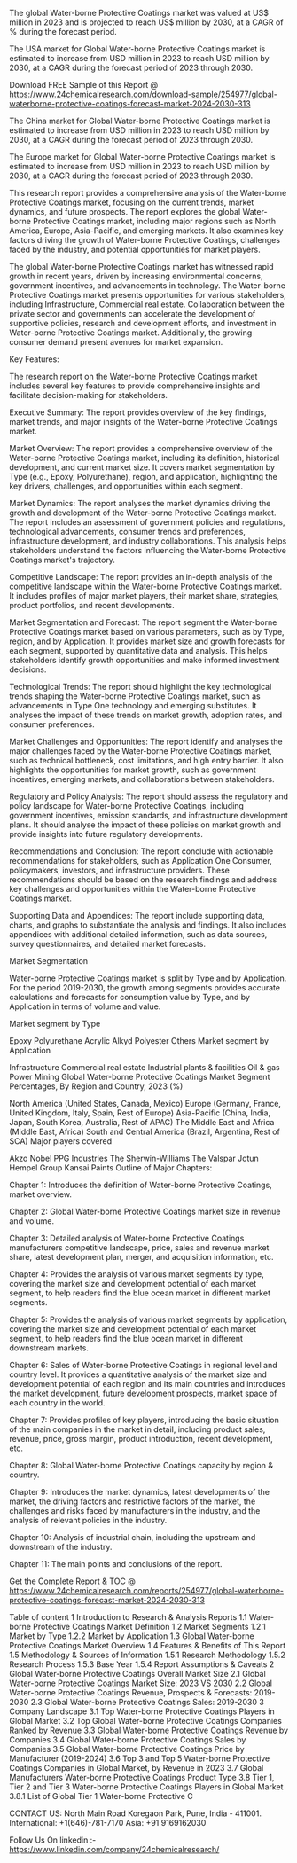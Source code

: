The global Water-borne Protective Coatings market was valued at US$ million in 2023 and is projected to reach US$ million by 2030, at a CAGR of % during the forecast period.

The USA market for Global Water-borne Protective Coatings market is estimated to increase from USD million in 2023 to reach USD million by 2030, at a CAGR during the forecast period of 2023 through 2030.

Download FREE Sample of this Report @ https://www.24chemicalresearch.com/download-sample/254977/global-waterborne-protective-coatings-forecast-market-2024-2030-313

The China market for Global Water-borne Protective Coatings market is estimated to increase from USD million in 2023 to reach USD million by 2030, at a CAGR during the forecast period of 2023 through 2030.

The Europe market for Global Water-borne Protective Coatings market is estimated to increase from USD million in 2023 to reach USD million by 2030, at a CAGR during the forecast period of 2023 through 2030.

This research report provides a comprehensive analysis of the Water-borne Protective Coatings market, focusing on the current trends, market dynamics, and future prospects. The report explores the global Water-borne Protective Coatings market, including major regions such as North America, Europe, Asia-Pacific, and emerging markets. It also examines key factors driving the growth of Water-borne Protective Coatings, challenges faced by the industry, and potential opportunities for market players.

The global Water-borne Protective Coatings market has witnessed rapid growth in recent years, driven by increasing environmental concerns, government incentives, and advancements in technology. The Water-borne Protective Coatings market presents opportunities for various stakeholders, including Infrastructure, Commercial real estate. Collaboration between the private sector and governments can accelerate the development of supportive policies, research and development efforts, and investment in Water-borne Protective Coatings market. Additionally, the growing consumer demand present avenues for market expansion.

Key Features:

The research report on the Water-borne Protective Coatings market includes several key features to provide comprehensive insights and facilitate decision-making for stakeholders.

Executive Summary: The report provides overview of the key findings, market trends, and major insights of the Water-borne Protective Coatings market.

Market Overview: The report provides a comprehensive overview of the Water-borne Protective Coatings market, including its definition, historical development, and current market size. It covers market segmentation by Type (e.g., Epoxy, Polyurethane), region, and application, highlighting the key drivers, challenges, and opportunities within each segment.

Market Dynamics: The report analyses the market dynamics driving the growth and development of the Water-borne Protective Coatings market. The report includes an assessment of government policies and regulations, technological advancements, consumer trends and preferences, infrastructure development, and industry collaborations. This analysis helps stakeholders understand the factors influencing the Water-borne Protective Coatings market's trajectory.

Competitive Landscape: The report provides an in-depth analysis of the competitive landscape within the Water-borne Protective Coatings market. It includes profiles of major market players, their market share, strategies, product portfolios, and recent developments.

Market Segmentation and Forecast: The report segment the Water-borne Protective Coatings market based on various parameters, such as by Type, region, and by Application. It provides market size and growth forecasts for each segment, supported by quantitative data and analysis. This helps stakeholders identify growth opportunities and make informed investment decisions.

Technological Trends: The report should highlight the key technological trends shaping the Water-borne Protective Coatings market, such as advancements in Type One technology and emerging substitutes. It analyses the impact of these trends on market growth, adoption rates, and consumer preferences.

Market Challenges and Opportunities: The report identify and analyses the major challenges faced by the Water-borne Protective Coatings market, such as technical bottleneck, cost limitations, and high entry barrier. It also highlights the opportunities for market growth, such as government incentives, emerging markets, and collaborations between stakeholders.

Regulatory and Policy Analysis: The report should assess the regulatory and policy landscape for Water-borne Protective Coatings, including government incentives, emission standards, and infrastructure development plans. It should analyse the impact of these policies on market growth and provide insights into future regulatory developments.

Recommendations and Conclusion: The report conclude with actionable recommendations for stakeholders, such as Application One Consumer, policymakers, investors, and infrastructure providers. These recommendations should be based on the research findings and address key challenges and opportunities within the Water-borne Protective Coatings market.

Supporting Data and Appendices: The report include supporting data, charts, and graphs to substantiate the analysis and findings. It also includes appendices with additional detailed information, such as data sources, survey questionnaires, and detailed market forecasts.

Market Segmentation

Water-borne Protective Coatings market is split by Type and by Application. For the period 2019-2030, the growth among segments provides accurate calculations and forecasts for consumption value by Type, and by Application in terms of volume and value.

Market segment by Type

Epoxy
Polyurethane
Acrylic
Alkyd
Polyester
Others
Market segment by Application

Infrastructure
Commercial real estate
Industrial plants & facilities
Oil & gas
Power
Mining
Global Water-borne Protective Coatings Market Segment Percentages, By Region and Country, 2023 (%)

North America (United States, Canada, Mexico)
Europe (Germany, France, United Kingdom, Italy, Spain, Rest of Europe)
Asia-Pacific (China, India, Japan, South Korea, Australia, Rest of APAC)
The Middle East and Africa (Middle East, Africa)
South and Central America (Brazil, Argentina, Rest of SCA)
Major players covered

Akzo Nobel
PPG Industries
The Sherwin-Williams
The Valspar
Jotun
Hempel Group
Kansai Paints
Outline of Major Chapters:

Chapter 1: Introduces the definition of Water-borne Protective Coatings, market overview.

Chapter 2: Global Water-borne Protective Coatings market size in revenue and volume.

Chapter 3: Detailed analysis of Water-borne Protective Coatings manufacturers competitive landscape, price, sales and revenue market share, latest development plan, merger, and acquisition information, etc.

Chapter 4: Provides the analysis of various market segments by type, covering the market size and development potential of each market segment, to help readers find the blue ocean market in different market segments.

Chapter 5: Provides the analysis of various market segments by application, covering the market size and development potential of each market segment, to help readers find the blue ocean market in different downstream markets.

Chapter 6: Sales of Water-borne Protective Coatings in regional level and country level. It provides a quantitative analysis of the market size and development potential of each region and its main countries and introduces the market development, future development prospects, market space of each country in the world.

Chapter 7: Provides profiles of key players, introducing the basic situation of the main companies in the market in detail, including product sales, revenue, price, gross margin, product introduction, recent development, etc.

Chapter 8: Global Water-borne Protective Coatings capacity by region & country.

Chapter 9: Introduces the market dynamics, latest developments of the market, the driving factors and restrictive factors of the market, the challenges and risks faced by manufacturers in the industry, and the analysis of relevant policies in the industry.

Chapter 10: Analysis of industrial chain, including the upstream and downstream of the industry.

Chapter 11: The main points and conclusions of the report.

Get the Complete Report & TOC @ https://www.24chemicalresearch.com/reports/254977/global-waterborne-protective-coatings-forecast-market-2024-2030-313

Table of content
1 Introduction to Research & Analysis Reports
1.1 Water-borne Protective Coatings Market Definition
1.2 Market Segments
1.2.1 Market by Type
1.2.2 Market by Application
1.3 Global Water-borne Protective Coatings Market Overview
1.4 Features & Benefits of This Report
1.5 Methodology & Sources of Information
1.5.1 Research Methodology
1.5.2 Research Process
1.5.3 Base Year
1.5.4 Report Assumptions & Caveats
2 Global Water-borne Protective Coatings Overall Market Size
2.1 Global Water-borne Protective Coatings Market Size: 2023 VS 2030
2.2 Global Water-borne Protective Coatings Revenue, Prospects & Forecasts: 2019-2030
2.3 Global Water-borne Protective Coatings Sales: 2019-2030
3 Company Landscape
3.1 Top Water-borne Protective Coatings Players in Global Market
3.2 Top Global Water-borne Protective Coatings Companies Ranked by Revenue
3.3 Global Water-borne Protective Coatings Revenue by Companies
3.4 Global Water-borne Protective Coatings Sales by Companies
3.5 Global Water-borne Protective Coatings Price by Manufacturer (2019-2024)
3.6 Top 3 and Top 5 Water-borne Protective Coatings Companies in Global Market, by Revenue in 2023
3.7 Global Manufacturers Water-borne Protective Coatings Product Type
3.8 Tier 1, Tier 2 and Tier 3 Water-borne Protective Coatings Players in Global Market
3.8.1 List of Global Tier 1 Water-borne Protective C

CONTACT US:
North Main Road Koregaon Park, Pune, India - 411001.
International: +1(646)-781-7170
Asia: +91 9169162030

Follow Us On linkedin :- https://www.linkedin.com/company/24chemicalresearch/
